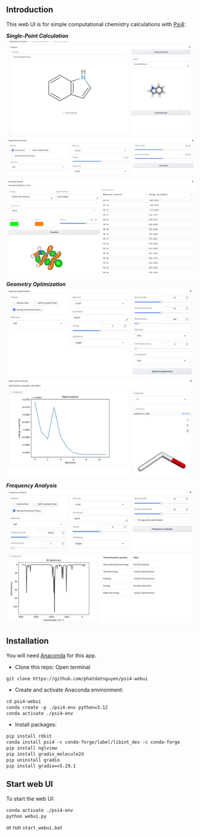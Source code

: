 ## Introduction
This web UI is for simple computational chemistry calculations with [Psi4](https://psicode.org/):

***Single-Point Calculation***
![Screenshot 1](/images/webui1.png)
![Screenshot 2](/images/webui2.png)

***Geometry Optimization***
![Screenshot 3](/images/webui3.png)
![Screenshot 4](/images/webui4.png)

***Frequency Analysis***
![Screenshot 5](/images/webui5.png)
![Screenshot 6](/images/webui6.png)

## Installation
You will need [Anaconda](https://www.anaconda.com/download) for this app.
- Clone this repo: Open terminal

```
git clone https://github.com/phatdatnguyen/psi4-webui
```

- Create and activate Anaconda environment:

```
cd psi4-webui
conda create -p ./psi4-env python=3.12
conda activate ./psi4-env
```

- Install packages:

```
pip install rdkit
conda install psi4 -c conda-forge/label/libint_dev -c conda-forge
pip install nglview
pip install gradio_molecule2d
pip uninstall gradio
pip install gradio==5.29.1
```

## Start web UI
To start the web UI:

```
conda activate ./psi4-env
python webui.py
```

or run `start_webui.bat`